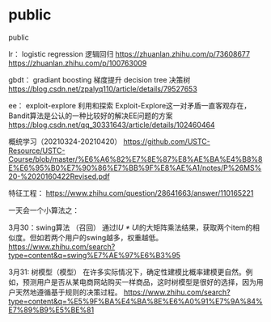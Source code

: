 # public
public

lr：
logistic regression 逻辑回归
https://zhuanlan.zhihu.com/p/73608677
https://zhuanlan.zhihu.com/p/100763009

gbdt：
gradiant boosting 梯度提升
decision tree 决策树
https://blog.csdn.net/zpalyq110/article/details/79527653

ee：
exploit-explore 利用和探索
Exploit-Explore这一对矛盾一直客观存在，Bandit算法是公认的一种比较好的解决EE问题的方案
https://blog.csdn.net/qq_30331643/article/details/102460464

概统学习（20210324-20210420）
https://github.com/USTC-Resource/USTC-Course/blob/master/%E6%A6%82%E7%8E%87%E8%AE%BA%E4%B8%8E%E6%95%B0%E7%90%86%E7%BB%9F%E8%AE%A1/notes/P%26MS%20-%2020160422Revised.pdf

特征工程：
https://www.zhihu.com/question/28641663/answer/110165221



一天会一个小算法之：

3月30：swing算法 （召回）
      通过I*U * U*I的大矩阵乘法结果，获取两个item的相似度。但如若两个用户的swing越多，权重越低。
      https://www.zhihu.com/search?type=content&q=swing%E7%AE%97%E6%B3%95
      
3月31: 树模型（模型）
      在许多实际情况下，确定性建模比概率建模更自然。例如，预测用户是否从某电商网站购买一样商品，这时树模型是很好的选择，因为用户天然地遵循基于规则的决策过程。
      https://www.zhihu.com/search?type=content&q=%E5%9F%BA%E4%BA%8E%E6%A0%91%E7%9A%84%E7%89%B9%E5%BE%81







